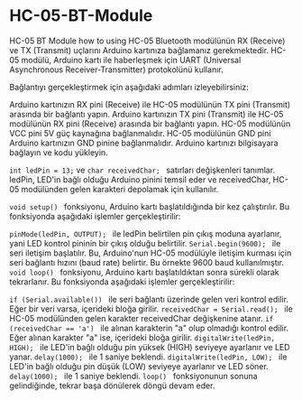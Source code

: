 # HC-05-BT-Module
HC-05 BT Module how to using
HC-05 Bluetooth modülünün RX (Receive) ve TX (Transmit) uçlarını Arduino kartınıza bağlamanız gerekmektedir. HC-05 modülü, Arduino kartı ile haberleşmek için UART (Universal Asynchronous Receiver-Transmitter) protokolünü kullanır.

Bağlantıyı gerçekleştirmek için aşağıdaki adımları izleyebilirsiniz:

Arduino kartınızın RX pini (Receive) ile HC-05 modülünün TX pini (Transmit) arasında bir bağlantı yapın.
Arduino kartınızın TX pini (Transmit) ile HC-05 modülünün RX pini (Receive) arasında bir bağlantı yapın.
HC-05 modülünün VCC pini 5V güç kaynağına bağlanmalıdır.
HC-05 modülünün GND pini Arduino kartınızın GND pinine bağlanmalıdır.
Arduino kartınızı bilgisayara bağlayın ve kodu yükleyin.



```int ledPin = 13;``` ve ```char receivedChar; ``` satırları değişkenleri tanımlar. ledPin, LED'in bağlı olduğu Arduino pinini temsil eder ve receivedChar, HC-05 modülünden gelen karakteri depolamak için kullanılır.

 ```void setup() ``` fonksiyonu, Arduino kartı başlatıldığında bir kez çalıştırılır. Bu fonksiyonda aşağıdaki işlemler gerçekleştirilir:

 ```pinMode(ledPin, OUTPUT); ``` ile ledPin belirtilen pin çıkış moduna ayarlanır, yani LED kontrol pininin bir çıkış olduğu belirtilir.
 ```Serial.begin(9600); ``` ile seri iletişim başlatılır. Bu, Arduino'nun HC-05 modülüyle iletişim kurması için seri bağlantı hızını (baud rate) belirtir. Bu örnekte 9600 baud kullanılmıştır.
 ```void loop() ``` fonksiyonu, Arduino kartı başlatıldıktan sonra sürekli olarak tekrarlanır. Bu fonksiyonda aşağıdaki işlemler gerçekleştirilir:

 ```if (Serial.available()) ``` ile seri bağlantı üzerinde gelen veri kontrol edilir. Eğer bir veri varsa, içerideki bloğa girilir.
 ```receivedChar = Serial.read(); ``` ile HC-05 modülünden gelen karakter receivedChar değişkenine atanır.
 ```if (receivedChar == 'a') ``` ile alınan karakterin "a" olup olmadığı kontrol edilir.
Eğer alınan karakter "a" ise, içerideki bloğa girilir.
 ```digitalWrite(ledPin, HIGH); ``` ile LED'in bağlı olduğu pin yüksek (HIGH) seviyeye ayarlanır ve LED yanar.
 ```delay(1000); ``` ile 1 saniye beklendi.
 ```digitalWrite(ledPin, LOW); ``` ile LED'in bağlı olduğu pin düşük (LOW) seviyeye ayarlanır ve LED söner.
 ```delay(1000); ``` ile 1 saniye beklendi.
 ```loop() ``` fonksiyonunun sonuna gelindiğinde, tekrar başa dönülerek döngü devam eder.
